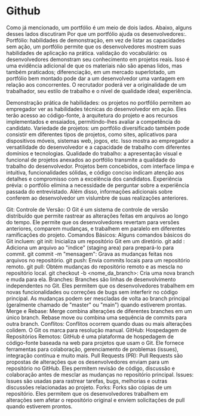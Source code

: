 # Github

Como já mencionado, um portfólio é um meio de dois lados. Abaixo, alguns desses lados discutiram Por que um portfólio ajuda os desenvolvedores:. Portfólio: habilidades de demonstração, em vez de listar as capacidades sem ação, um portfólio permite que os desenvolvedores mostrem suas habilidades de aplicação na prática. validação do vocabulário: os desenvolvedores demonstram seu conhecimento em projetos reais. Isso é uma evidência adicional de que os materiais não são apenas lidos, mas também praticados; diferenciação, em um mercado superlotado, um portfólio bem montado pode dar a um desenvolvedor uma vantagem em relação aos concorrentes. O recrutador poderá ver a originalidade de um trabalhador, seu estilo de trabalho e o nível de qualidade ideal; experiência.

Demonstração prática de habilidades: os projetos no portfólio permitem ao empregador ver as habilidades técnicas do desenvolvedor em ação. Eles terão acesso ao código-fonte, à arquitetura do projeto e aos recursos implementados e ensaiados, permitindo-lhes avaliar a competência do candidato. Variedade de projetos: um portfólio diversificado também pode consistir em diferentes tipos de projetos, como sites, aplicativos para dispositivos móveis, sistemas web, jogos, etc. Isso mostra ao empregador a versatilidade do desenvolvedor e a capacidade de trabalho com diferentes domínios e tecnologias. Qualidade do trabalho: a apresentação visual e funcional de projetos anexados ao portfólio transmite a qualidade do trabalho do desenvolvedor. Projetos bem concebidos, com interface limpa e intuitiva, funcionalidades sólidas, e código conciso indicam atenção aos detalhes e compromisso com a excelência dos candidatos. Experiência prévia: o portfólio elimina a necessidade de perguntar sobre a experiência passada do entrevistado. Além disso, informações adicionais sobre conferem ao desenvolvedor um vislumbre de suas realizações anteriores.

Git:
Controle de Versão: O Git é um sistema de controle de versão distribuído que permite rastrear as alterações feitas em arquivos ao longo do tempo. Ele permite que os desenvolvedores revertam para versões anteriores, comparem mudanças, e trabalhem em paralelo em diferentes ramificações do projeto.
Comandos Básicos: Alguns comandos básicos do Git incluem:
git init: Inicializa um repositório Git em um diretório.
git add <arquivo>: Adiciona um arquivo ao "índice" (staging area) para prepará-lo para commit.
git commit -m "mensagem": Grava as mudanças feitas nos arquivos no repositório.
git push: Envia commits locais para um repositório remoto.
git pull: Obtém mudanças do repositório remoto e as mescla no repositório local.
git checkout -b <nome_da_branch>: Cria uma nova branch e muda para ela.
Branches: Branches são linhas de desenvolvimento independentes no Git. Eles permitem que os desenvolvedores trabalhem em novas funcionalidades ou correções de bugs sem interferir no código principal. As mudanças podem ser mescladas de volta ao branch principal (geralmente chamado de "master" ou "main") quando estiverem prontas.
Merge e Rebase: Merge combina alterações de diferentes branches em um único branch. Rebase move ou combina uma sequência de commits para outra branch.
Conflitos: Conflitos ocorrem quando duas ou mais alterações colidem. O Git os marca para resolução manual.
GitHub:
Hospedagem de Repositórios Remotos: GitHub é uma plataforma de hospedagem de código-fonte baseada na web para projetos que usam o Git. Ele fornece ferramentas para colaboração, gerenciamento de problemas (issues), integração contínua e muito mais.
Pull Requests (PR): Pull Requests são propostas de alterações que os desenvolvedores enviam para um repositório no GitHub. Eles permitem revisão de código, discussão e colaboração antes de mesclar as mudanças no repositório principal.
Issues: Issues são usadas para rastrear tarefas, bugs, melhorias e outras discussões relacionadas ao projeto.
Forks: Forks são cópias de um repositório. Eles permitem que os desenvolvedores trabalhem em alterações sem afetar o repositório original e enviem solicitações de pull quando estiverem prontos.
